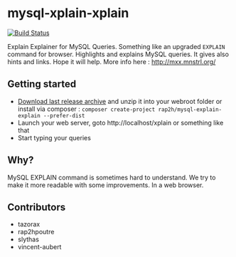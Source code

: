 mysql-xplain-xplain
===================

[![Build Status](https://travis-ci.org/rap2hpoutre/mysql-xplain-xplain.png?branch=master)](https://travis-ci.org/rap2hpoutre/mysql-xplain-xplain) 

Explain Explainer for MySQL Queries. Something like an upgraded `EXPLAIN` command for browser. Highlights and explains MySQL queries. It gives also hints and links. Hope it will help. More info here : http://mxx.mnstrl.org/

Getting started
---------------
 - [Download last release archive](https://github.com/rap2hpoutre/mysql-xplain-xplain/releases/download/v0.2.0/rap2h-mysql-explain-explain-0.2.0.zip) and unzip it into your webroot folder or install via composer : `composer create-project rap2h/mysql-explain-explain --prefer-dist`
 - Launch your web server, goto http://localhost/xplain or something like that
 - Start typing your queries

Why?
----
MySQL EXPLAIN command is sometimes hard to understand. We try to make it more readable with some improvements. In a web browser.

Contributors 
------------
  - tazorax
  - rap2hpoutre
  - slythas
  - vincent-aubert

